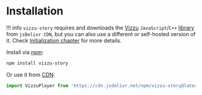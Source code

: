 # Installation

!!! info
    `vizzu-story` requires and downloads the
    [Vizzu](https://github.com/vizzuhq/vizzu-lib) `JavaScript`/`C++`
    [library](https://www.jsdelivr.com/package/npm/vizzu) from `jsDelivr CDN`,
    but you can also use a different or self-hosted version of it. Check
    [Initialization chapter](./tutorial/initialization.md#vizzu-url) for more
    details.

Install via [npm](https://www.npmjs.com/package/vizzu-story):

```sh
npm install vizzu-story
```

Or use it from [CDN](https://www.jsdelivr.com/package/npm/vizzu-story):

```javascript
import VizzuPlayer from 'https://cdn.jsdelivr.net/npm/vizzu-story@latest/dist/vizzu-story.min.js';
```

